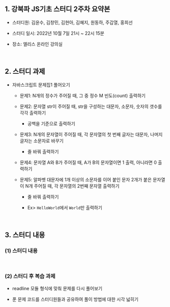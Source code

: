 ## 1. 강북파 JS기초 스터디 2주차 요약본
* 스터디원: 김윤수, 김창민, 김현아, 김혜지, 원동하, 주갑열, 홍희선

* 스터디 일시: 2022년 10월 7일 21시 ~ 22시 15분

* 장소: 엘리스 온라인 강의실

<br>

## 2. 스터디 과제
* 자바스크립트 문제집1 풀어오기

   * 문제1: N개의 정수가 주어질 때, 그 중 정수 M 빈도(count) 출력하기

   * 문제2: 문자열 str이 주어질 때, str을 구성하는 대문자, 소문자, 숫자의 갯수를 각각 출력하기

      * 공백을 기준으로 출력하기

   * 문제3: N개의 문자열이 주어질 때, 각 문자열의 첫 번째 글자는 대문자, 나머지 글자는 소문자로 바꾸기

      * 줄 바꿔 출력하기

   * 문제4: 문자열 A와 B가 주어질 때, A가 B의 문자열이면 1 출력, 아니라면 0 출력하기

   * 문제5: 알파벳 대문자에 1개 이상의 소문자를 이어 붙인 문자 2개가 붙은 문자열이 N개 주어질 때, 각 문자열의 2번째 문자열 출력하기

      * 줄 바꿔 출력하기

      * Ex> ```HelloWorld```에서 ```World```만 출력하기

<br>

## 3. 스터디 내용
### (1) 스터디 내용


<br>

### (2) 스터디 후 복습 과제
* readline 모듈 형식에 맞춰 문제를 다시 풀어보기

* 푼 문제 코드를 스터디원들과 공유하여 풀이 방법에 대한 시각 넓히기
